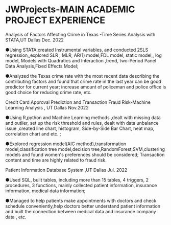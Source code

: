 # JWProjects-MAIN ACADEMIC PROJECT EXPERIENCE
Analysis of Factors Affecting Crime in Texas -Time Series Analysis with STATA,UT Dallas Dec. 2022

●Using STATA,created Instrumental variables, and conducted 2SLS regression,,explored SLR , MLR, AR(1) model,FDL model, static model,, log model, Models with Quadratics and Interaction ,trend, two-Period Panel Data Analysis,Fixed Effects Model; 

●Analyzed the Texas crime rate with the most recent data describing the contributing factors and found that crime rate in the last year
can be good predictor for current year; increase amount of policeman and police office is good choice for reducing crime rate, etc. 

Credit Card Approval Prediction and Transaction Fraud Risk-Machine Learning Analysis , UT Dallas Nov.2022

●Using R,python and Machine Learning methods ,dealt with missing data and outlier, set up the risk threshold and rules, dealt with
data unbalance issue ,created line chart, histogram, Side-by-Side Bar Chart, heat map, correlation chart and etc. ; 

●Explored regression model(AIC method),transformation model,classification tree model,decision tree,RandomForest,SVM,clustering
models and found women's preferences should be considered; Transaction content and time are highly related to fraud risk. 

Patient Information Database System ,UT Dallas Jul. 2022

●Used SQL, built tables, including more than 15 tables, 4 triggers, 2 procedures, 3 functions, mainly collected patient information, insurance information, medical data information;

●Managed to help patients make appointments with doctors and check schedule conveniently,help doctors better understand patient
information and built the connection between medical data and insurance company data , etc.
